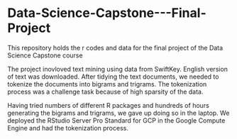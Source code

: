 # Data-Science-Capstone---Final-Project
This repository holds the r codes and data for the final project of the Data Science Capstone course

The project inovloved text mining using data from SwiftKey.  English version of text was downloaded.
After tidying the text documents, we needed to tokenize the documents into bigrams and trigrams.
The tokenization process was a challenge task because of high sparsity of the data.  

Having tried numbers of different R packages and hundreds of hours generating the bigrams and trigrams, we gave up doing so in the laptop.
We deployed the RStudio Server Pro Standard for GCP in the Google Compute Engine and had the tokenization process.
